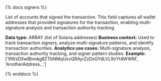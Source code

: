 {% docs signers %}

List of accounts that signed the transaction. This field captures all wallet addresses that provided signatures for the transaction, enabling multi-signature analysis and transaction authority tracking.

**Data type:** ARRAY (list of Solana addresses)
**Business context:** Used to track transaction signers, analyze multi-signature patterns, and identify transaction authorities.
**Analytics use cases:** Multi-signature analysis, transaction authority tracking, and signer pattern studies.
**Example:** ['9WzDXwBbmkg8ZTbNMqUxvQRAyrZzDsGYdLVL9zYtAWWM', 'AnotherAddress...']

{% enddocs %}